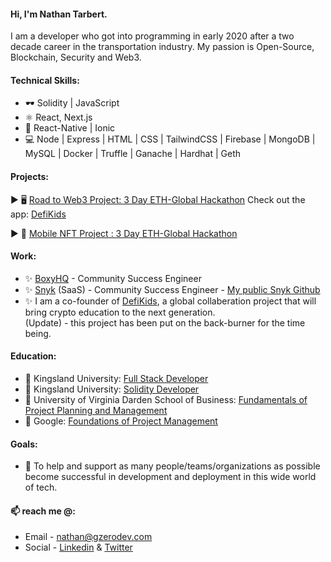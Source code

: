 
#### Hi, I'm Nathan Tarbert. 

I am a developer who got into programming in early 2020 after a two decade career in the transportation industry. My passion is Open-Source, Blockchain, Security and Web3.

#### Technical Skills:
* 🕶️ Solidity | JavaScript
* ⚛  React, Next.js
* 📱 React-Native | Ionic
* 💻 Node | Express | HTML | CSS | TailwindCSS | Firebase | MongoDB | MySQL | Docker | Truffle | Ganache | Hardhat | Geth

#### Projects:
  ▶️  🖥️ [Road to Web3 Project: 3 Day ETH-Global Hackathon](https://showcase.ethglobal.com/roadtoweb3/allocate) Check out the app: [DefiKids](https://vercel.com/nathantarbert/defikids)  </br>
  
  ▶️  📱 [Mobile NFT Project : 3 Day ETH-Global Hackathon](https://showcase.ethglobal.com/nfthack2022/anala-art)

#### Work:
- ✨ [BoxyHQ](https://hoxyhq.com) - Community Success Engineer
- ✨ [Snyk](https://snyk.io) (SaaS) - Community Success Engineer - [My public Snyk Github](https://github.com/NathanTarbertSnyk)
- ✨ I am a co-founder of <a href="https://vercel.com/nathantarbert/defikids">DefiKids<a/>, a global collaberation project that will bring crypto education to the next generation.     <br>(Update) - this project has been put on the back-burner for the time being.</br>

#### Education:
- 🔭 Kingsland University: [Full Stack Developer](https://blockchaincertificate-verify.kingsland.io/certificate/608a62457913f53a579a0148)
- 🔭 Kingsland University: [Solidity Developer](https://blockchaincertificate-verify.kingsland.io/certificate/62fcb6b61918c47cc68be644)
- 🔭 University of Virginia Darden School of Business: [Fundamentals of Project Planning and Management](https://www.coursera.org/account/accomplishments/certificate/JGQ9ALLJ7XUS)
- 🔭 Google: [Foundations of Project Management](https://www.coursera.org/account/accomplishments/certificate/RRU4BWUKT5P6)

#### Goals:
- 👯 To help and support as many people/teams/organizations as possible become successful in development and deployment in this wide world of tech. </br> 

#### 📫 reach me @:
- Email - nathan@gzerodev.com 
- Social - [Linkedin](https://linkedin.com/in/nathan-tarbert/) & [Twitter](https://twitter.com/nathan_tarbert)









